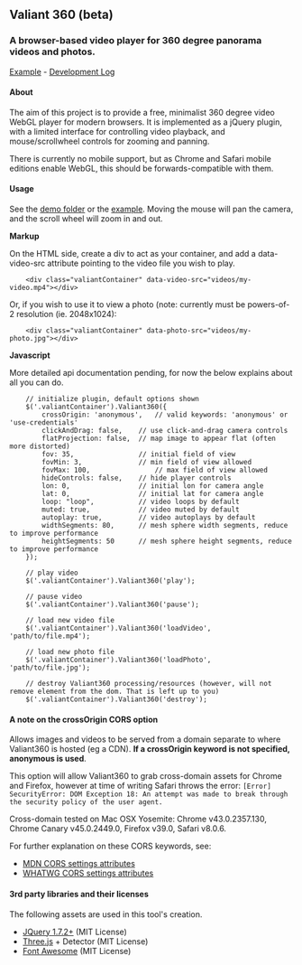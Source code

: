 ## Valiant 360 (beta)

### A browser-based video player for 360 degree panorama videos and photos.

[Example](http://flimshaw.github.io/Valiant360) - [Development Log](https://github.com/flimshaw/Valiant360/wiki/Development-log)


#### About

The aim of this project is to provide a free, minimalist 360 degree video WebGL player for modern browsers. It is implemented as a jQuery plugin, with a limited interface for controlling video playback, and mouse/scrollwheel controls for zooming and panning.

There is currently no mobile support, but as Chrome and Safari mobile editions enable WebGL, this should be forwards-compatible with them.

#### Usage

See the [demo folder](https://github.com/flimshaw/Valiant360/tree/master/demo) or the [example](http://flimshaw.github.io/Valiant360).  Moving the mouse will pan the camera, and the scroll wheel will zoom in and out.

**Markup**

On the HTML side, create a div to act as your container, and add a data-video-src attribute pointing to the video file you wish to play.

```
	<div class="valiantContainer" data-video-src="videos/my-video.mp4"></div>
```

Or, if you wish to use it to view a photo (note: currently must be powers-of-2 resolution (ie. 2048x1024):
```
	<div class="valiantContainer" data-photo-src="videos/my-photo.jpg"></div>
```

**Javascript**

More detailed api documentation pending, for now the below explains about all you can do.

```
	// initialize plugin, default options shown
	$('.valiantContainer').Valiant360({
		crossOrigin: 'anonymous',	// valid keywords: 'anonymous' or 'use-credentials'
		clickAndDrag: false,	// use click-and-drag camera controls
		flatProjection: false,	// map image to appear flat (often more distorted)
		fov: 35, 				// initial field of view
		fovMin: 3, 				// min field of view allowed
		fovMax: 100, 				// max field of view allowed
		hideControls: false,	// hide player controls
		lon: 0, 				// initial lon for camera angle
		lat: 0, 				// initial lat for camera angle
		loop: "loop", 			// video loops by default
		muted: true,			// video muted by default
		autoplay: true,			// video autoplays by default
		widthSegments: 80,		// mesh sphere width segments, reduce to improve performance
		heightSegments: 50		// mesh sphere height segments, reduce to improve performance
	});

	// play video
	$('.valiantContainer').Valiant360('play');

	// pause video
	$('.valiantContainer').Valiant360('pause');

	// load new video file
	$('.valiantContainer').Valiant360('loadVideo', 'path/to/file.mp4');

	// load new photo file
	$('.valiantContainer').Valiant360('loadPhoto', 'path/to/file.jpg');

	// destroy Valiant360 processing/resources (however, will not remove element from the dom. That is left up to you)
	$('.valiantContainer').Valiant360('destroy');

```

#### A note on the crossOrigin CORS option
Allows images and videos to be served from a domain separate to where Valiant360 is hosted (eg a CDN). **If a crossOrigin keyword is not specified, anonymous is used**.

This option will allow Valiant360 to grab cross-domain assets for Chrome and Firefox, however at time of writing Safari throws the error: `[Error] SecurityError: DOM Exception 18: An attempt was made to break through the security policy of the user agent.`

Cross-domain tested on Mac OSX Yosemite: Chrome v43.0.2357.130, Chrome Canary v45.0.2449.0, Firefox v39.0, Safari v8.0.6.

For further explanation on these CORS keywords, see:
* [MDN CORS settings attributes](https://developer.mozilla.org/en-US/docs/Web/HTML/CORS_settings_attributes)
* [WHATWG CORS settings attributes](https://html.spec.whatwg.org/multipage/infrastructure.html#cors-settings-attribute)

#### 3rd party libraries and their licenses

The following assets are used in this tool's creation.

+ [JQuery 1.7.2+](http://jquery.com) (MIT License)
+ [Three.js](http://threejs.org/) + Detector (MIT License)
+ [Font Awesome](http://fortawesome.github.io/Font-Awesome/) (MIT License)
